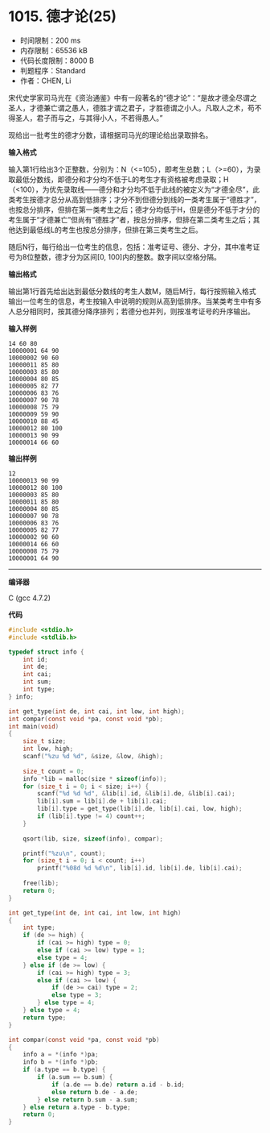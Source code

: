 # 1015. 德才论(25)

- 时间限制：200 ms
- 内存限制：65536 kB
- 代码长度限制：8000 B
- 判题程序：Standard
- 作者：CHEN, Li

宋代史学家司马光在《资治通鉴》中有一段著名的“德才论”：“是故才德全尽谓之圣人，才德兼亡谓之愚人，德胜才谓之君子，才胜德谓之小人。凡取人之术，苟不得圣人，君子而与之，与其得小人，不若得愚人。”

现给出一批考生的德才分数，请根据司马光的理论给出录取排名。

**输入格式**

输入第1行给出3个正整数，分别为：N（<=105），即考生总数；L（>=60），为录取最低分数线，即德分和才分均不低于L的考生才有资格被考虑录取；H（<100），为优先录取线——德分和才分均不低于此线的被定义为“才德全尽”，此类考生按德才总分从高到低排序；才分不到但德分到线的一类考生属于“德胜才”，也按总分排序，但排在第一类考生之后；德才分均低于H，但是德分不低于才分的考生属于“才德兼亡”但尚有“德胜才”者，按总分排序，但排在第二类考生之后；其他达到最低线L的考生也按总分排序，但排在第三类考生之后。

随后N行，每行给出一位考生的信息，包括：准考证号、德分、才分，其中准考证号为8位整数，德才分为区间[0, 100]内的整数。数字间以空格分隔。

**输出格式**

输出第1行首先给出达到最低分数线的考生人数M，随后M行，每行按照输入格式输出一位考生的信息，考生按输入中说明的规则从高到低排序。当某类考生中有多人总分相同时，按其德分降序排列；若德分也并列，则按准考证号的升序输出。

**输入样例**

```
14 60 80
10000001 64 90
10000002 90 60
10000011 85 80
10000003 85 80
10000004 80 85
10000005 82 77
10000006 83 76
10000007 90 78
10000008 75 79
10000009 59 90
10000010 88 45
10000012 80 100
10000013 90 99
10000014 66 60
```

**输出样例**

```
12
10000013 90 99
10000012 80 100
10000003 85 80
10000011 85 80
10000004 80 85
10000007 90 78
10000006 83 76
10000005 82 77
10000002 90 60
10000014 66 60
10000008 75 79
10000001 64 90
```

----------

**编译器**

C (gcc 4.7.2)

**代码**
```c
#include <stdio.h>
#include <stdlib.h>

typedef struct info {
	int id;
	int de;
	int cai;
	int sum;
	int type;
} info;

int get_type(int de, int cai, int low, int high);
int compar(const void *pa, const void *pb);
int main(void)
{
	size_t size;
	int low, high;
	scanf("%zu %d %d", &size, &low, &high);
	
	size_t count = 0;
	info *lib = malloc(size * sizeof(info));
	for (size_t i = 0; i < size; i++) {
		scanf("%d %d %d", &lib[i].id, &lib[i].de, &lib[i].cai);
		lib[i].sum = lib[i].de + lib[i].cai;
		lib[i].type = get_type(lib[i].de, lib[i].cai, low, high);
		if (lib[i].type != 4) count++;
	}
	
	qsort(lib, size, sizeof(info), compar);

	printf("%zu\n", count);
	for (size_t i = 0; i < count; i++)
		printf("%08d %d %d\n", lib[i].id, lib[i].de, lib[i].cai);
	
	free(lib);
	return 0;
}

int get_type(int de, int cai, int low, int high)
{
	int type;
	if (de >= high) {
		if (cai >= high) type = 0;
		else if (cai >= low) type = 1;
		else type = 4;
	} else if (de >= low) {
		if (cai >= high) type = 3;	
		else if (cai >= low) {
			if (de >= cai) type = 2;
			else type = 3;
		} else type = 4;
	} else type = 4;
	return type;
}

int compar(const void *pa, const void *pb)
{
	info a = *(info *)pa;
	info b = *(info *)pb;
	if (a.type == b.type) {
		if (a.sum == b.sum) {
			if (a.de == b.de) return a.id - b.id;
			else return b.de - a.de;
		} else return b.sum - a.sum;
	} else return a.type - b.type;
	return 0;
}
```
